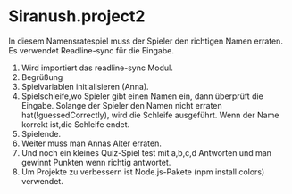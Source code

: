 # Siranush.project2


In diesem Namensratespiel muss der Spieler den richtigen Namen erraten.
Es verwendet Readline-sync für die Eingabe.
1. Wird importiert das readline-sync Modul.
2. Begrüßung
3. Spielvariablen  initialisieren (Anna).
4. Spielschleife,wo Spieler gibt einen Namen ein, dann überprüft die Eingabe.
   Solange der Spieler den Namen nicht erraten hat(!guessedCorrectly), wird
   die Schleife ausgeführt. Wenn der Name korrekt ist,die Schleife endet.
5. Spielende.
6. Weiter muss man Annas Alter erraten.
7. Und noch ein kleines Quiz-Spiel test mit a,b,c,d Antworten und man gewinnt 
   Punkten wenn richtig antwortet. 
8. Um Projekte zu verbessern ist Node.js-Pakete  (npm install colors) verwendet.   